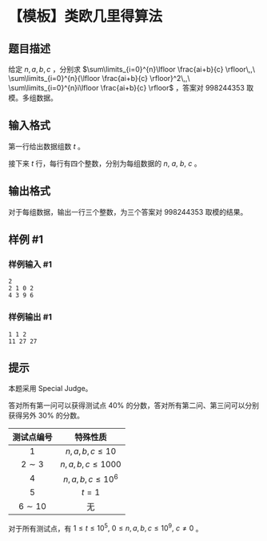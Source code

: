 # 【模板】类欧几里得算法

## 题目描述

给定 $n,\,a,\,b,\,c$ ，分别求 $\sum\limits_{i=0}^{n}\lfloor \frac{ai+b}{c} \rfloor\,,\  \sum\limits_{i=0}^{n}{\lfloor \frac{ai+b}{c} \rfloor}^2\,,\  \sum\limits_{i=0}^{n}i\lfloor \frac{ai+b}{c} \rfloor$ ，答案对 $998244353$ 取模。多组数据。

## 输入格式

第一行给出数据组数 $t$ 。

接下来 $t$ 行，每行有四个整数，分别为每组数据的 $n,\ a,\ b,\ c$ 。

## 输出格式

对于每组数据，输出一行三个整数，为三个答案对 $998244353$ 取模的结果。

## 样例 #1

### 样例输入 #1
```
2
2 1 0 2
4 3 9 6
```

### 样例输出 #1

```
1 1 2
11 27 27
```

## 提示

本题采用 $\mathrm{Special}\ \mathrm{Judge}$。

答对所有第一问可以获得测试点 $40\%$ 的分数，答对所有第二问、第三问可以分别获得另外 $30\%$ 的分数。

|测试点编号|特殊性质|
|:-:|:-:|
|$1$|$n,\,a,\,b,\,c\leqslant10$|
|$2 \sim 3$|$n,\,a,\,b,\,c\leqslant1000$|
|$4$|$n,\,a,\,b,\,c\leqslant10^6$|
|$5$|$t=1$|
|$6 \sim 10$|无|

对于所有测试点，有 $1 \leqslant t \leqslant 10^5,\ 0 \leqslant n,\,a,\,b,\,c \leqslant 10^9,\ c \neq 0$ 。

